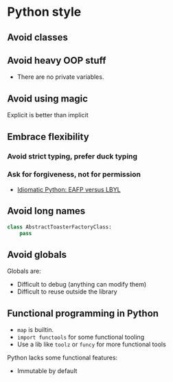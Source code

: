# Python style

## Avoid classes

## Avoid heavy OOP stuff

- There are no private variables.

## Avoid using magic

Explicit is better than implicit

## Embrace flexibility

### Avoid strict typing, prefer duck typing

### Ask for forgiveness, not for permission

- [Idiomatic Python: EAFP versus LBYL](https://devblogs.microsoft.com/python/idiomatic-python-eafp-versus-lbyl/)

## Avoid long names

```python
class AbstractToasterFactoryClass:
    pass
```

## Avoid globals

Globals are:

- Difficult to debug (anything can modify them)
- Difficult to reuse outside the library

## Functional programming in Python

- `map` is builtin.
- `import functools` for some functional tooling
- Use a lib like `toolz` or `funcy` for more functional tools

Python lacks some functional features:

- Immutable by default
